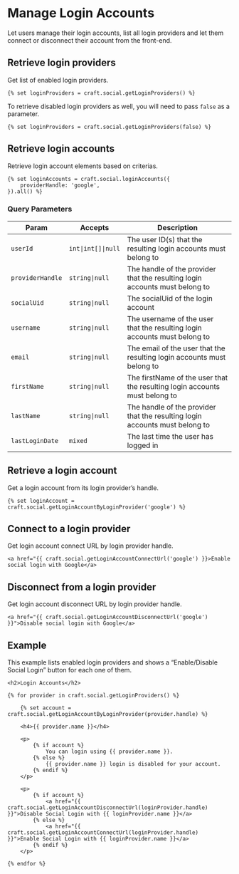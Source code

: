 # Manage Login Accounts

Let users manage their login accounts, list all login providers and let them connect or disconnect their account from the front-end.

## Retrieve login providers

Get list of enabled login providers.

```twig
{% set loginProviders = craft.social.getLoginProviders() %}
```

To retrieve disabled login providers as well, you will need to pass `false` as a parameter.

```twig
{% set loginProviders = craft.social.getLoginProviders(false) %}
```

## Retrieve login accounts

Retrieve login account elements based on criterias.

```twig
{% set loginAccounts = craft.social.loginAccounts({
    providerHandle: 'google',
}).all() %}
```

### Query Parameters

Param              | Accepts                              | Description
------------------ | ------------------------------------ | ---------------------------------------------------------------------------------
`userId`		   | `int\|int[]\|null`					  | The user ID(s) that the resulting login accounts must belong to
`providerHandle`   | `string\|null`						  | The handle of the provider that the resulting login accounts must belong to
`socialUid`        | `string\|null`						  | The socialUid of the login account
`username`		   | `string\|null`						  | The username of the user that the resulting login accounts must belong to
`email`			   | `string\|null`						  | The email of the user that the resulting login accounts must belong to
`firstName`		   | `string\|null`						  | The firstName of the user that the resulting login accounts must belong to
`lastName`		   | `string\|null`						  | The handle of the provider that the resulting login accounts must belong to
`lastLoginDate`	   | `mixed`                              | The last time the user has logged in


## Retrieve a login account

Get a login account from its login provider’s handle.

```twig
{% set loginAccount = craft.social.getLoginAccountByLoginProvider('google') %}
```

## Connect to a login provider

Get login account connect URL by login provider handle.

```twig
<a href="{{ craft.social.getLoginAccountConnectUrl('google') }}>Enable social login with Google</a>
```

## Disconnect from a login provider

Get login account disconnect URL by login provider handle.

```twig
<a href="{{ craft.social.getLoginAccountDisconnectUrl('google') }}">Disable social login with Google</a>
```

## Example

This example lists enabled login providers and shows a “Enable/Disable Social Login” button for each one of them. 

```twig
<h2>Login Accounts</h2>

{% for provider in craft.social.getLoginProviders() %}

    {% set account = craft.social.getLoginAccountByLoginProvider(provider.handle) %}

    <h4>{{ provider.name }}</h4>

    <p>
        {% if account %}
            You can login using {{ provider.name }}.
        {% else %}
            {{ provider.name }} login is disabled for your account.
        {% endif %}
    </p>

    <p>
        {% if account %}
            <a href="{{ craft.social.getLoginAccountDisconnectUrl(loginProvider.handle) }}">Disable Social Login with {{ loginProvider.name }}</a>
        {% else %}
            <a href="{{ craft.social.getLoginAccountConnectUrl(loginProvider.handle) }}">Enable Social Login with {{ loginProvider.name }}</a>
        {% endif %}
    </p>

{% endfor %}
```

